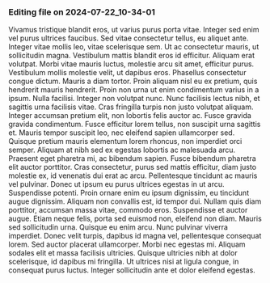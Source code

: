 

### Editing file on 2024-07-22_10-34-01

Vivamus tristique blandit eros, ut varius purus porta vitae. Integer sed enim vel purus ultrices faucibus. Sed vitae consectetur tellus, eu aliquet ante. Integer vitae mollis leo, vitae scelerisque sem. Ut ac consectetur mauris, ut sollicitudin magna. Vestibulum mattis blandit eros id efficitur. Aliquam erat volutpat. Morbi vitae mauris luctus, molestie arcu sit amet, efficitur purus.
Vestibulum mollis molestie velit, ut dapibus eros. Phasellus consectetur congue dictum. Mauris a diam tortor. Proin aliquam nisl eu ex pretium, quis hendrerit mauris hendrerit. Proin non urna ut enim condimentum varius in a ipsum. Nulla facilisi. Integer non volutpat nunc.
Nunc facilisis lectus nibh, et sagittis urna facilisis vitae. Cras fringilla turpis non justo volutpat aliquam. Integer accumsan pretium elit, non lobortis felis auctor ac. Fusce gravida gravida condimentum. Fusce efficitur lorem tellus, non suscipit urna sagittis et. Mauris tempor suscipit leo, nec eleifend sapien ullamcorper sed. Quisque pretium mauris elementum lorem rhoncus, non imperdiet orci semper.
Aliquam at nibh sed ex egestas lobortis ac malesuada arcu. Praesent eget pharetra mi, ac bibendum sapien. Fusce bibendum pharetra elit auctor porttitor. Cras consectetur, purus sed mattis efficitur, diam justo molestie ex, id venenatis dui erat ac arcu. Pellentesque tincidunt ac mauris vel pulvinar. Donec ut ipsum eu purus ultrices egestas in ut arcu. Suspendisse potenti. Proin ornare enim eu ipsum dignissim, eu tincidunt augue dignissim. Aliquam non convallis est, id tempor dui. Nullam quis diam porttitor, accumsan massa vitae, commodo eros. Suspendisse et auctor augue. Etiam neque felis, porta sed euismod non, eleifend non diam. Mauris sed sollicitudin urna. Quisque eu enim arcu. Nunc pulvinar viverra imperdiet.
Donec velit turpis, dapibus id magna vel, pellentesque consequat lorem. Sed auctor placerat ullamcorper. Morbi nec egestas mi. Aliquam sodales elit et massa facilisis ultricies. Quisque ultricies nibh at dolor scelerisque, id dapibus mi fringilla. Ut ultrices nisi at ligula congue, in consequat purus luctus. Integer sollicitudin ante et dolor eleifend egestas.


